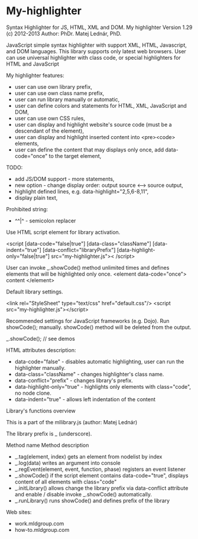My-highlighter
==============

Syntax Highlighter for JS, HTML, XML and DOM. 
My highlighter
Version 1.29
(c) 2012-2013
 Author: PhDr. Matej Lednár, PhD.
 
JavaScript simple syntax highlighter with support XML, HTML, Javascript, and DOM languages.
This library supports only latest web browsers. 
User can use universal highlighter with class code, or special 
highlighters for HTML and JavaScript
 
My highlighter features:
- user can use own library prefix,
- user can use own class name prefix,
- user can run library manually or automatic,
- user can define colors and statements for HTML, XML, JavaScript and DOM,
- user can use own CSS rules,
- user can display and highlight website's source code (must be a descendant of the <body> element),
- user can display and highlight inserted content into &lt;pre>&lt;code> elements,
- user can define the content that may displays only once, add data-code="once" to the target element,

TODO:
- add JS/DOM support - more statements,
- new option - change display order: output source &lt;--> source output,
- highlight defined lines, e.g. data-highlight="2,5,6-8,11",
- display plain text,

Prohibited string:
- ^^|^ - semicolon replacer


Use HTML script element for library activation.

&lt;script [data-code="false|true"] [data-class="className"] [data-indent="true"]
[data-conflict="libraryPrefix"] [data-highlight-only="false|true"] src="my-highlighter.js">&lt; /script>

User can invoke _.showCode() method unlimited times and defines elements that will be highlighted only once.
&lt;element data-code="once"> content &lt;/element>

Default library settings.

 &lt;link rel="StyleSheet" type="text/css" href="default.css"/>
 &lt;script src="my-highlighter.js">&lt;/script>

Recommended settings for JavaScript frameworks (e.g. Dojo).
 Run showCode(); manually. showCode() method will be deleted from the output.

 <script src="my-highlighter.js" data-code="false"></script>
 _.showCode();  // see demos


 HTML attributes description:
- data-code="false"          - disables automatic highlighting, user can run the highlighter manually.
- data-class="className"     - changes highlighter's class name.
- data-conflict="prefix"     - changes library's prefix.
- data-highlight-only="true" - highlights only elements with class="code", no node clone.
- data-indent="true"         - allows left indentation of the content

Library's functions overview
  
   This is a part of the mllibrary.js (author: Matej Lednár)
   
   The library prefix is _ (underscore).

   Method name   		          Method description

- _.tag(element, index)		     gets an element from nodelist by index
- _.log(data)				             writes an argument into console
- _.regEvent(element, event, function, phase)  registers an event listener
- _.showCode()                if the script element contains data-code="true", displays content of all elements with 
                             class="code" 
- _.initLibrary()  			        allows change the library prefix via data-conflict attribute and enable / disable invoke 
                             _.showCode() automatically.
- _.runLibrary()              runs showCode() and defines prefix of the library


Web sites: 
- work.mldgroup.com
- how-to.mldgroup.com 
